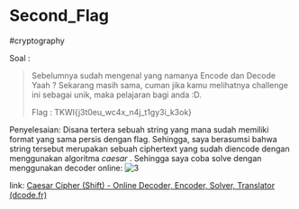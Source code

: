 # Second_Flag
#cryptography 

Soal :
> Sebelumnya sudah mengenal yang namanya Encode dan Decode Yaah ? Sekarang masih sama, cuman jika kamu melihatnya challenge ini sebagai unik, maka pelajaran bagi anda :D.  
> 
> Flag : TKWI{j3t0eu_wc4x_n4j_t1gy3i_k3ok}

Penyelesaian:
Disana tertera sebuah string yang mana sudah memiliki format yang sama persis dengan flag. Sehingga, saya berasumsi bahwa string tersebut merupakan sebuah ciphertext yang sudah diencode dengan menggunakan algoritma *caesar* . Sehingga saya coba solve dengan menggunakan decoder online:
![3](https://user-images.githubusercontent.com/46299092/129866836-070a325d-3938-4ffb-ac78-916e8af908de.png)

link: [Caesar Cipher (Shift) - Online Decoder, Encoder, Solver, Translator (dcode.fr)](https://www.dcode.fr/caesar-cipher)
